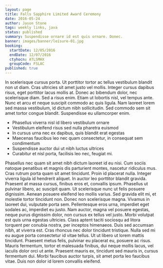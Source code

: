 ```yaml
---
layout: page
title: Falls Sapphire Limited Award Ceremony
date: 2016-05-24
author: Jason Stone
tags: weekly links, java
status: published
summary: Suspendisse ornare id est quis ornare. Donec.
banner: images/banner/leisure-01.jpg
booking:
  startDate: 12/05/2016
  endDate: 12/07/2016
  ctyhocn: ATLSMHX
  groupCode: FSLAC
published: true
---
```

In scelerisque cursus porta. Ut porttitor tortor ac tellus vestibulum blandit non ut diam. Cras ultricies sit amet justo vel mollis. Integer cursus dapibus risus, eget porttitor lacus mollis at. Donec ac bibendum dolor, nec scelerisque diam. Sed a risus enim. Etiam ut lobortis nisl, vel tempus ante. Nunc et arcu et neque suscipit commodo ac quis ligula. Nam laoreet lorem sed massa vestibulum, id dictum nibh sollicitudin. Sed commodo sem sit amet tortor congue blandit. Suspendisse eu ullamcorper enim.

* Phasellus viverra nisl id libero vestibulum ornare
* Vestibulum eleifend risus sed nulla pharetra euismod
* In cursus urna nec ex dapibus, quis blandit erat egestas
* Maecenas faucibus leo nec quam consectetur, in consequat sem condimentum
* Suspendisse auctor dui ut nibh luctus ultrices
* Curabitur et nisl porta, facilisis leo nec, feugiat mi.

Phasellus nec quam sit amet nibh dictum laoreet id eu nisi. Cum sociis natoque penatibus et magnis dis parturient montes, nascetur ridiculus mus. Cras rutrum porta quam sit amet tincidunt. Proin id placerat nulla. Integer viverra ligula id hendrerit aliquet. In auctor leo porttitor blandit gravida. Praesent at massa cursus, finibus eros et, convallis ipsum. Phasellus ut pulvinar libero, ac suscipit quam. Ut scelerisque nunc ut felis posuere dignissim. Aenean posuere eleifend leo mollis varius. Sed gravida elit mi, et molestie tortor tincidunt non.
Donec non scelerisque magna. Vivamus in laoreet dui, vulputate porta sem. Pellentesque eros urna, imperdiet eget sodales ac, imperdiet eu justo. Nam auctor, magna vel posuere egestas, neque purus dignissim dolor, non cursus ex tellus vel justo. Morbi volutpat est quis urna egestas ultricies. Class aptent taciti sociosqu ad litora torquent per conubia nostra, per inceptos himenaeos. Duis sed accumsan nibh, at viverra est. Cras rhoncus nec dolor tincidunt tristique. Nulla sed mi eu augue porta consectetur id vitae tellus. Ut ut libero ut lorem mattis tincidunt. Praesent metus felis, pulvinar eu placerat eu, posuere ac risus. Mauris fermentum, tortor et malesuada finibus, dui neque mollis lacus, vel iaculis dolor orci ut ante. Praesent mauris ex, tincidunt sed mauris in, cursus fermentum dui. Morbi faucibus auctor turpis, sit amet porta leo faucibus vitae. Duis non dolor id lorem convallis eleifend.
